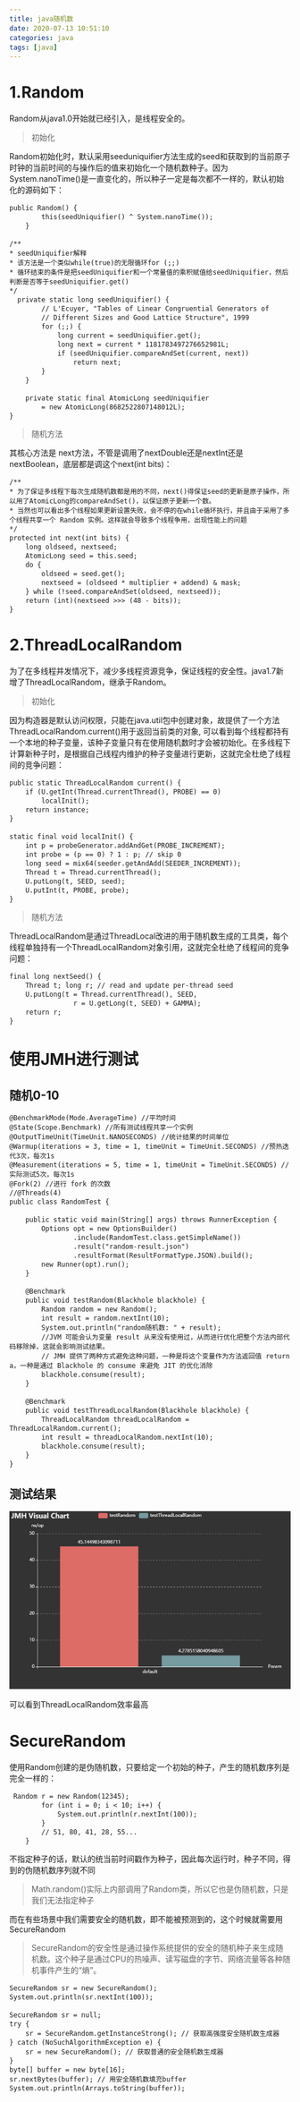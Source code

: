 ```yaml
---
title: java随机数
date: 2020-07-13 10:51:10
categories: java 
tags: [java]
---
```


# 1.Random

Random从java1.0开始就已经引入，是线程安全的。

<!-- more -->

> 初始化

Random初始化时，默认采用seeduniquifier方法生成的seed和获取到的当前原子时钟的当前时间的与操作后的值来初始化一个随机数种子。因为System.nanoTime()是一直变化的，所以种子一定是每次都不一样的，默认初始化的源码如下：


```
public Random() {
        this(seedUniquifier() ^ System.nanoTime());
    }

/**
* seedUniquifier解释
* 该方法是一个类似while(true)的无限循环for (;;)
* 循环结束的条件是把seedUniquifier和一个常量值的乘积赋值给seedUniquifier，然后判断是否等于seedUniquifier.get()
*/
  private static long seedUniquifier() {
        // L'Ecuyer, "Tables of Linear Congruential Generators of
        // Different Sizes and Good Lattice Structure", 1999
        for (;;) {
            long current = seedUniquifier.get();
            long next = current * 1181783497276652981L;
            if (seedUniquifier.compareAndSet(current, next))
                return next;
        }
    }

    private static final AtomicLong seedUniquifier
        = new AtomicLong(8682522807148012L);
}

```

> 随机方法

其核心方法是 next方法，不管是调用了nextDouble还是nextInt还是nextBoolean，底层都是调这个next(int bits)：

```
/**
* 为了保证多线程下每次生成随机数都是用的不同，next()得保证seed的更新是原子操作，所以用了AtomicLong的compareAndSet()，以保证原子更新一个数。
* 当然也可以看出多个线程如果更新设置失败，会不停的在while循环执行，并且由于采用了多个线程共享一个 Random 实例。这样就会导致多个线程争用，出现性能上的问题
*/
protected int next(int bits) {
    long oldseed, nextseed;
    AtomicLong seed = this.seed;
    do {
        oldseed = seed.get();
        nextseed = (oldseed * multiplier + addend) & mask;
    } while (!seed.compareAndSet(oldseed, nextseed));
    return (int)(nextseed >>> (48 - bits));
}
```


# 2.ThreadLocalRandom

为了在多线程并发情况下，减少多线程资源竞争，保证线程的安全性。java1.7新增了ThreadLocalRandom，继承于Random。

> 初始化

因为构造器是默认访问权限，只能在java.util包中创建对象，故提供了一个方法ThreadLocalRandom.current()用于返回当前类的对象, 可以看到每个线程都持有一个本地的种子变量，该种子变量只有在使用随机数时才会被初始化。在多线程下计算新种子时，是根据自己线程内维护的种子变量进行更新，这就完全杜绝了线程间的竞争问题：

```
public static ThreadLocalRandom current() {
    if (U.getInt(Thread.currentThread(), PROBE) == 0)
        localInit();
    return instance;
}

static final void localInit() {
    int p = probeGenerator.addAndGet(PROBE_INCREMENT);
    int probe = (p == 0) ? 1 : p; // skip 0
    long seed = mix64(seeder.getAndAdd(SEEDER_INCREMENT));
    Thread t = Thread.currentThread();
    U.putLong(t, SEED, seed);
    U.putInt(t, PROBE, probe);
}
```

> 随机方法

ThreadLocalRandom是通过ThreadLocal改进的用于随机数生成的工具类，每个线程单独持有一个ThreadLocalRandom对象引用，这就完全杜绝了线程间的竞争问题：

```
final long nextSeed() {
    Thread t; long r; // read and update per-thread seed
    U.putLong(t = Thread.currentThread(), SEED,
                r = U.getLong(t, SEED) + GAMMA);
    return r;
}

```

# 使用JMH进行测试

## 随机0-10

```
@BenchmarkMode(Mode.AverageTime) //平均时间
@State(Scope.Benchmark) //所有测试线程共享一个实例
@OutputTimeUnit(TimeUnit.NANOSECONDS) //统计结果的时间单位
@Warmup(iterations = 3, time = 1, timeUnit = TimeUnit.SECONDS) //预热迭代3次，每次1s
@Measurement(iterations = 5, time = 1, timeUnit = TimeUnit.SECONDS) //实际测试5次，每次1s
@Fork(2) //进行 fork 的次数
//@Threads(4)
public class RandomTest {

    public static void main(String[] args) throws RunnerException {
        Options opt = new OptionsBuilder()
                .include(RandomTest.class.getSimpleName())
                .result("random-result.json")
                .resultFormat(ResultFormatType.JSON).build();
        new Runner(opt).run();
    }

    @Benchmark
    public void testRandom(Blackhole blackhole) {
        Random random = new Random();
        int result = random.nextInt(10);
        System.out.println("random随机数: " + result);
        //JVM 可能会认为变量 result 从来没有使用过，从而进行优化把整个方法内部代码移除掉，这就会影响测试结果。
        // JMH 提供了两种方式避免这种问题，一种是将这个变量作为方法返回值 return a，一种是通过 Blackhole 的 consume 来避免 JIT 的优化消除
        blackhole.consume(result);
    }

    @Benchmark
    public void testThreadLocalRandom(Blackhole blackhole) {
        ThreadLocalRandom threadLocalRandom = ThreadLocalRandom.current();
        int result = threadLocalRandom.nextInt(10);
        blackhole.consume(result);
    }
}
```

## 测试结果

![image](https://github.com/jonesun/blog/blob/master/source/image/jmh/JMH-Visual-Chart-Random.png?raw=true) 

可以看到ThreadLocalRandom效率最高

# SecureRandom

使用Random创建的是伪随机数，只要给定一个初始的种子，产生的随机数序列是完全一样的：

```
 Random r = new Random(12345);
        for (int i = 0; i < 10; i++) {
            System.out.println(r.nextInt(100));
        }
        // 51, 80, 41, 28, 55...
    }
```

不指定种子的话，默认的统当前时间戳作为种子，因此每次运行时，种子不同，得到的伪随机数序列就不同

> Math.random()实际上内部调用了Random类，所以它也是伪随机数，只是我们无法指定种子

而在有些场景中我们需要安全的随机数，即不能被预测到的，这个时候就需要用SecureRandom

> SecureRandom的安全性是通过操作系统提供的安全的随机种子来生成随机数。这个种子是通过CPU的热噪声、读写磁盘的字节、网络流量等各种随机事件产生的“熵”。

```
SecureRandom sr = new SecureRandom();
System.out.println(sr.nextInt(100));

SecureRandom sr = null;
try {
    sr = SecureRandom.getInstanceStrong(); // 获取高强度安全随机数生成器
} catch (NoSuchAlgorithmException e) {
    sr = new SecureRandom(); // 获取普通的安全随机数生成器
}
byte[] buffer = new byte[16];
sr.nextBytes(buffer); // 用安全随机数填充buffer
System.out.println(Arrays.toString(buffer));
```
